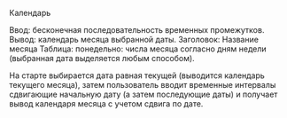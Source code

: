 Календарь

Ввод: бесконечная последовательность временных промежутков. 
Вывод: календарь месяца выбранной даты. 
Заголовок: Название месяца 
Таблица: понедельно: числа месяца согласно дням недели (выбранная дата выделяется любым способом). 

На старте выбирается дата равная текущей (выводится календарь текущего месяца), затем пользователь вводит временные интервалы сдвигающие начальную дату (а затем последующие даты) и получает вывод календаря месяца с учетом сдвига по дате.
